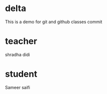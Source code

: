 # delta
This is a demo for git and github classes
commit
# teacher 
 shradha didi
# student
Sameer saifi